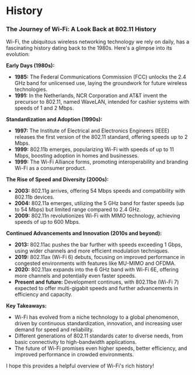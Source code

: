 # History

### The Journey of Wi-Fi: A Look Back at 802.11 History

Wi-Fi, the ubiquitous wireless networking technology we rely on daily, has a fascinating history dating back to the 1980s. Here's a glimpse into its evolution:

**Early Days (1980s):**

* **1985:** The Federal Communications Commission (FCC) unlocks the 2.4 GHz band for unlicensed use, laying the groundwork for future wireless technologies.
* **1991:** In the Netherlands, NCR Corporation and AT\&T invent the precursor to 802.11, named WaveLAN, intended for cashier systems with speeds of 1 and 2 Mbps.

**Standardization and Adoption (1990s):**

* **1997:** The Institute of Electrical and Electronics Engineers (IEEE) releases the first version of the 802.11 standard, offering speeds up to 2 Mbps.
* **1999:** 802.11b emerges, popularizing Wi-Fi with speeds of up to 11 Mbps, boosting adoption in homes and businesses.
* **1999:** The Wi-Fi Alliance forms, promoting interoperability and branding Wi-Fi as a consumer product.

**The Rise of Speed and Diversity (2000s):**

* **2003:** 802.11g arrives, offering 54 Mbps speeds and compatibility with 802.11b devices.
* **2004:** 802.11a emerges, utilizing the 5 GHz band for faster speeds (up to 54 Mbps) but limited range compared to 2.4 GHz.
* **2009:** 802.11n revolutionizes Wi-Fi with MIMO technology, achieving speeds of up to 600 Mbps.

**Continued Advancements and Innovation (2010s and beyond):**

* **2013:** 802.11ac pushes the bar further with speeds exceeding 1 Gbps, using wider channels and more efficient modulation techniques.
* **2019:** 802.11ax (Wi-Fi 6) debuts, focusing on improved performance in congested environments with features like MU-MIMO and OFDMA.
* **2020:** 802.11ax expands into the 6 GHz band with Wi-Fi 6E, offering more channels and potentially even faster speeds.
* **Present and future:** Development continues, with 802.11be (Wi-Fi 7) expected to offer multi-gigabit speeds and further advancements in efficiency and capacity.

**Key Takeaways:**

* Wi-Fi has evolved from a niche technology to a global phenomenon, driven by continuous standardization, innovation, and increasing user demand for speed and reliability.
* Different generations of 802.11 standards cater to diverse needs, from basic connectivity to high-bandwidth applications.
* The future of Wi-Fi promises even higher speeds, better efficiency, and improved performance in crowded environments.

I hope this provides a helpful overview of Wi-Fi's rich history!

